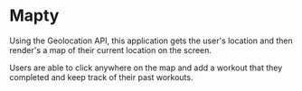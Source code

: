 # Mapty

Using the Geolocation API, this application gets the user's location and then render's a map of their current location on the screen.

Users are able to click anywhere on the map and add a workout that they completed and keep track of their past workouts.
